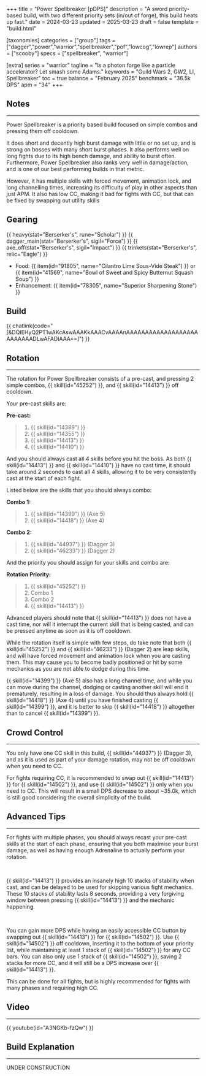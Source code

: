 +++
title = "Power Spellbreaker [pDPS]"
description = "A sword priority-based build, with two different priority sets (in/out of forge), this build heats up fast."
date = 2024-03-23
updated = 2025-03-23
draft = false
template = "build.html"


[taxonomies]
categories = ["group"]
tags = ["dagger","power","warrior","spellbreaker","pof","lowcog","lowrep"]
authors = ["scooby"]
specs = ["spellbreaker", "warrior"]

[extra]
series = "warrior"
tagline = "Is a photon forge like a particle accelerator? Let smash some Adams."
keywords = "Guild Wars 2, GW2, LI, Spellbreaker"
toc = true
balance = "February 2025"
benchmark = "36.5k DPS"
apm = "34"
+++

## Notes

---

Power Spellbreaker is a priority based build focused on simple combos and pressing them off cooldown.

It does short and decently high burst damage with little or no set up, and is strong on bosses with many short burst phases. It also performs well on long fights due to its high bench damage, and ability to burst often. Furthermore, Power Spellbreaker also ranks very well in damage/action, and is one of our best performing builds in that metric.

However, it has multiple skills with forced movement, animation lock, and long channelling times, increasing its difficulty of play in other aspects than just APM. It also has low CC, making it bad for fights with CC, but that can be fixed by swapping out utility skills

## Gearing

{{ heavy(stat="Berserker's", rune="Scholar") }}
{{ dagger_main(stat="Berserker's", sigil="Force") }}
{{ axe_off(stat="Berserker's", sigil="Impact") }}
{{ trinkets(stat="Berserker's", relic="Eagle") }}

- Food: {{ item(id="91805", name="Cilantro Lime Sous-Vide Steak") }} or {{ item(id="41569", name="Bowl of Sweet and Spicy Butternut Squash Soup") }}
- Enhancement: {{ item(id="78305", name="Superior Sharpening Stone") }}

## Build

{{ chatlink(code="[&DQIEHyQ2PT1wAKcAswAAAKkAAACvAAAAnAAAAAAAAAAAAAAAAAAAAAAAAAADLwAFADIAAA==]") }}

## Rotation

---

The rotation for Power Spellbreaker consists of a pre-cast, and pressing 2 simple combos, {{ skill(id="45252") }}, and {{ skill(id="14413") }} off cooldown.

Your pre-cast skills are:

**Pre-cast:**
> 1. {{ skill(id="14389") }}
> 1. {{ skill(id="14355") }}
> 1. {{ skill(id="14413") }}
> 1. {{ skill(id="14410") }}

And you should always cast all 4 skills before you hit the boss. As both {{ skill(id="14413") }} and {{ skill(id="14410") }} have no cast time, it should take around 2 seconds to cast all 4 skills, allowing it to be very consistently cast at the start of each fight.

Listed below are the skills that you should always combo:

**Combo 1:**
> 1. {{ skill(id="14399") }} (Axe 5)
> 1. {{ skill(id="14418") }} (Axe 4)

**Combo 2:**
> 1. {{ skill(id="44937") }} (Dagger 3)
> 1. {{ skill(id="46233") }} (Dagger 2)

And the priority you should assign for your skills and combo are:

**Rotation Priority:**
> 1. {{ skill(id="45252") }}
> 1. Combo 1
> 1. Combo 2
> 1. {{ skill(id="14413") }}

Advanced players should note that {{ skill(id="14413") }} does not have a cast time, nor will it interrupt the current skill that is being casted, and can be pressed anytime as soon as it is off cooldown.

While the rotation itself is simple with few steps, do take note that both {{ skill(id="45252") }} and {{ skill(id="46233") }} (Dagger 2) are leap skills, and will have forced movement and animation lock when you are casting them. This may cause you to become badly positioned or hit by some mechanics as you are not able to dodge during this time.

{{ skill(id="14399") }} (Axe 5) also has a long channel time, and while you can move during the channel, dodging or casting another skill will end it prematurely, resulting in a loss of damage. You should thus always hold {{ skill(id="14418") }} (Axe 4) until you have finished casting {{ skill(id="14399") }}, and it is better to skip {{ skill(id="14418") }} altogether than to cancel {{ skill(id="14399") }}.

## Crowd Control

---

You only have one CC skill in this build, {{ skill(id="44937") }} (Dagger 3), and as it is used as part of your damage rotation, may not be off cooldown when you need to CC.

For fights requiring CC, it is recommended to swap out {{ skill(id="14413") }} for {{ skill(id="14502") }}, and use {{ skill(id="14502") }} only when you need to CC. This will result in a small DPS decrease to about ~35.0k, which is still good considering the overall simplicity of the build.

## Advanced Tips

---

For fights with multiple phases, you should always recast your pre-cast skills at the start of each phase, ensuring that you both maximise your burst damage, as well as having enough Adrenaline to actually perform your rotation.

<div style=‘clear:both;’>&nbsp;</div>

{{ skill(id="14413") }} provides an insanely high 10 stacks of stability when cast, and can be delayed to be used for skipping various fight mechanics. These 10 stacks of stability lasts 8 seconds, providing a very forgiving window between pressing {{ skill(id="14413") }} and the mechanic happening.

<div style=‘clear:both;’>&nbsp;</div>

You can gain more DPS while having an easily accessible CC button by swapping out {{ skill(id="14413") }} for {{ skill(id="14502") }}. Use {{ skill(id="14502") }} off cooldown, inserting it to the bottom of your priority list, while maintaining at least 1 stack of {{ skill(id="14502") }} for any CC bars. You can also only use 1 stack of {{ skill(id="14502") }}, saving 2 stacks for more CC, and it will still be a DPS increase over {{ skill(id="14413") }}.

This can be done for all fights, but is highly recommended for fights with many phases and requiring high CC.

## Video

---

{{ youtube(id="A3NGKb-fzQw") }}

## Build Explanation

---

UNDER CONSTRUCTION
